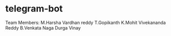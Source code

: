 # telegram-bot
Team Members:
M.Harsha Vardhan reddy
T.Gopikanth
K.Mohit Vivekananda Reddy
B.Venkata Naga Durga Vinay
